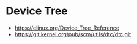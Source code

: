 # Device Tree
- https://elinux.org/Device_Tree_Reference
- https://git.kernel.org/pub/scm/utils/dtc/dtc.git

